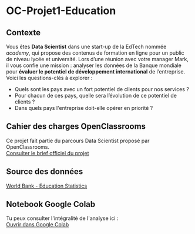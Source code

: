 # OC-Projet1-Education
## Contexte

Vous êtes **Data Scientist** dans une start-up de la EdTech nommée *academy*, qui propose des contenus de formation en ligne pour un public de niveau lycée et université.
Lors d’une réunion avec votre manager Mark, il vous confie une mission : analyser les données de la Banque mondiale pour **évaluer le potentiel de développement international** de l’entreprise.
Voici les questions-clés à explorer :
- Quels sont les pays avec un fort potentiel de clients pour nos services ?
- Pour chacun de ces pays, quelle sera l’évolution de ce potentiel de clients ?
- Dans quels pays l'entreprise doit-elle opérer en priorité ?
  
## Cahier des charges OpenClassrooms
Ce projet fait partie du parcours Data Scientist proposé par OpenClassrooms.  
 [Consulter le brief officiel du projet](https://openclassrooms.com/fr/paths/164/projects/627/assignment)

## Source des données
 [World Bank - Education Statistics](https://datacatalog.worldbank.org/search/dataset/0038480)

## Notebook Google Colab

Tu peux consulter l'intégralité de l'analyse ici :  
[ Ouvrir dans Google Colab](https://colab.research.google.com/drive/11ZRsFZmVWypfOmYTUROYzXy142G5xSN5?usp=sharing)
